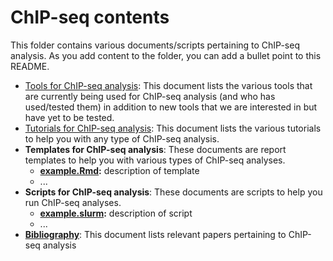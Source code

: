 # ChIP-seq contents

This folder contains various documents/scripts pertaining to ChIP-seq analysis. As you add content to the folder, you can add a bullet point to this README.

* [Tools for ChIP-seq analysis](tools.md): This document lists the various tools that are currently being used for ChIP-seq analysis (and who has used/tested them) in addition to new tools that we are interested in but have yet to be tested.
* [Tutorials for ChIP-seq analysis](tutorials.md): This document lists the various tutorials to help you with any type of ChIP-seq analysis.
* **Templates for ChIP-seq analysis**: These documents are report templates to help you with various types of ChIP-seq analyses.
  *  **[example.Rmd]():** description of template
  * ...
* **Scripts for ChIP-seq analysis**: These documents are scripts to help you run ChIP-seq analyses.
  * **[example.slurm]():** description of script
  * ...
* [**Bibliography**](bibliography.md): This document lists relevant papers pertaining to ChIP-seq analysis
